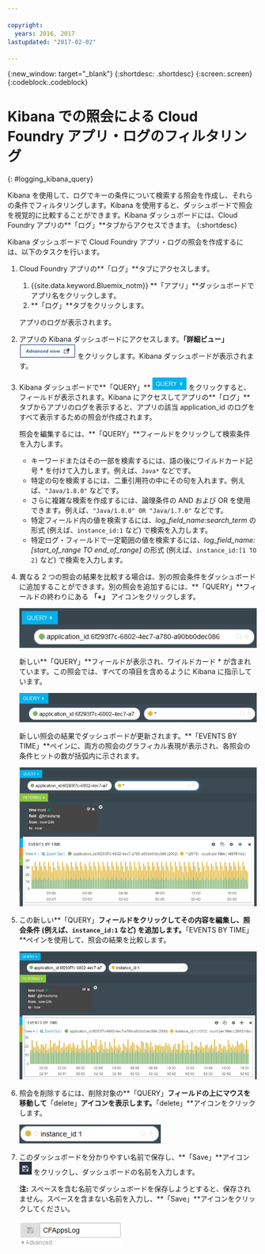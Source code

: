 ```yaml
---

copyright:
  years: 2016, 2017
lastupdated: "2017-02-02"

---
```


{:new_window: target="_blank"}
{:shortdesc: .shortdesc}
{:screen:.screen}
{:codeblock:.codeblock}


# Kibana での照会による Cloud Foundry アプリ・ログのフィルタリング
{: #logging_kibana_query}

Kibana を使用して、ログでキーの条件について検索する照会を作成し、それらの条件でフィルタリングします。Kibana を使用すると、ダッシュボードで照会を視覚的に比較することができます。Kibana ダッシュボードには、Cloud Foundry アプリの**「ログ」**タブからアクセスできます。
{:shortdesc}

Kibana ダッシュボードで Cloud Foundry アプリ・ログの照会を作成するには、以下のタスクを行います。

1. Cloud Foundry アプリの**「ログ」**タブにアクセスします。 

    1. {{site.data.keyword.Bluemix_notm}} **「アプリ」**ダッシュボードでアプリ名をクリックします。
    2. **「ログ」**タブをクリックします。 
    
    アプリのログが表示されます。

2. アプリの Kibana ダッシュボードにアクセスします。**「詳細ビュー」** ![「詳細ビュー」リンク](images/logging_advanced_view.jpg "「詳細ビュー」リンク") をクリックします。Kibana ダッシュボードが表示されます。

3. Kibana ダッシュボードで**「QUERY」** ![「QUERY」アイコン](images/logging_query.jpg "「QUERY」アイコン") をクリックすると、フィールドが表示されます。Kibana にアクセスしてアプリの**「ログ」**タブからアプリのログを表示すると、アプリの該当 application_id のログをすべて表示するための照会が作成されます。
	
    照会を編集するには、**「QUERY」**フィールドをクリックして検索条件を入力します。

    * キーワードまたはその一部を検索するには、語の後にワイルドカード記号 \* を付けて入力します。例えば、`Java*` などです。 
	* 特定の句を検索するには、二重引用符の中にその句を入れます。例えば、`"Java/1.8.0"` などです。
	* さらに複雑な検索を作成するには、論理条件の AND および OR を使用できます。例えば、`"Java/1.8.0" OR "Java/1.7.0"` などです。
	* 特定フィールド内の値を検索するには、*log_field_name:search_term* の形式 (例えば、`instance_id:1` など) で検索を入力します。
	* 特定ログ・フィールドで一定範囲の値を検索するには、*log_field_name:[start_of_range TO end_of_range]* の形式 (例えば、`instance_id:[1 TO 2]` など) で検索を入力します。

4. 異なる 2 つの照会の結果を比較する場合は、別の照会条件をダッシュボードに追加することができます。別の照会を追加するには、**「QUERY」**フィールドの終わりにある **「+」** アイコンをクリックします。

    ![「QUERY」フィールド](images/logging_query_field.jpg "「QUERY」フィールド")
	
    新しい**「QUERY」**フィールドが表示され、ワイルドカード \* が含まれています。この照会では、すべての項目を含めるように Kibana に指示しています。
	
    ![追加の「QUERY」フィールド](images/logging_additional_query_field.jpg "追加の「QUERY」フィールド")
	
    新しい照会の結果でダッシュボードが更新されます。**「EVENTS BY TIME」**ペインに、両方の照会のグラフィカル表現が表示され、各照会の条件ヒットの数が括弧内に示されます。 
	
    ![両方の照会のグラフが表示されたダッシュボード](images/logging_dashboard_queries.jpg "両方の照会のグラフが表示されたダッシュボード")
	
5. この新しい**「QUERY」**フィールドをクリックしてその内容を編集し、照会条件 (例えば、`instance_id:1` など) を追加します。**「EVENTS BY TIME」**ペインを使用して、照会の結果を比較します。

    ![両方の照会のグラフが表示されたダッシュボード](images/logging_dashboard_queries2.jpg "両方の照会のグラフが表示されたダッシュボード")

6. 照会を削除するには、削除対象の**「QUERY」**フィールドの上にマウスを移動して**「delete」**アイコンを表示します。**「delete」**アイコンをクリックします。

    ![delete アイコンを含む「QUERY」フィールド](images/logging_delete_query.jpg "delete アイコンを含む「QUERY」フィールド")

7. このダッシュボードを分かりやすい名前で保存し、**「Save」**アイコン ![「Save」アイコン](images/logging_save.jpg "「Save」アイコン") をクリックし、ダッシュボードの名前を入力します。 

    **注:** スペースを含む名前でダッシュボードを保存しようとすると、保存されません。スペースを含まない名前を入力し、**「Save」**アイコンをクリックしてください。

    ![ダッシュボード名の保存](images/logging_save_dashboard.jpg "ダッシュボード名の保存")


